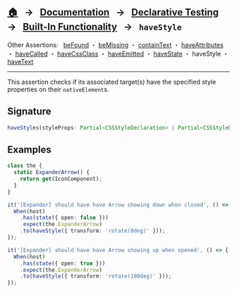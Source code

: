 ## [🏠][home] &nbsp; → &nbsp; **[Documentation][docs]** &nbsp; → &nbsp; [Declarative Testing][declarative] &nbsp; → &nbsp; [Built-In Functionality][index] &nbsp; → &nbsp; `haveStyle`

[home]: ../README.md
[docs]: ../../DOCUMENTATION.md
[declarative]: ../index.md
[index]: ../built-in.md
[befound]: ./be-found.md
[bemissing]: ./be-missing.md
[containtext]: ./contain-text.md
[haveattributes]: ./have-attributes.md
[havecalled]: ./have-called.md
[havecssclass]: ./have-css-class.md
[haveemitted]: ./have-emitted.md
[havestate]: ./have-state.md
[havestyle]: ./have-style.md
[havetext]: ./have-text.md

Other Assertions: &nbsp; [beFound] ・ [beMissing] ・ [containText] ・ [haveAttributes] ・ [haveCalled] ・ [haveCssClass] ・ [haveEmitted] ・ [haveState] ・ haveStyle ・ [haveText]

---

This assertion checks if its associated target(s) have the specified style properties on their `nativeElement`s.

## Signature

```ts
haveStyles(styleProps: Partial<CSSStyleDeclaration> | Partial<CSSStyleDeclaration>[]);
```

## Examples

```ts
class the {
  static ExpanderArrow() {
    return get(IconComponent);
  }
}

it('[Expander] should have have Arrow showing down when closed', () => {
  When(host)
    .has(state({ open: false }))
    .expect(the.ExpanderArrow)
    .to(haveStyle({ transform: 'rotate(0deg)' }));
});

it('[Expander] should have have Arrow showing up when opened', () => {
  When(host)
    .has(state({ open: true }))
    .expect(the.ExpanderArrow)
    .to(haveStyle({ transform: 'rotate(180deg)' }));
});
```
